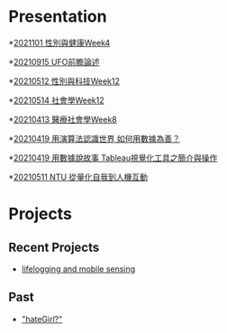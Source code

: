 # Presentation
*[2021101 性別與健康Week4](https://docs.google.com/presentation/d/e/2PACX-1vQmZMafJJxjyl5RPfQ2baxX7s4O18UHWH9yrX2MwcZwgHdiZmlZUdJAET-hBb1kFkdtb785DsMLuTO5/pub?start=false&loop=false&delayms=3000)

*[20210915 UFO前瞻論述](https://docs.google.com/presentation/d/e/2PACX-1vQBl9fc2ssYxslJf6ijfAAsaf7MMgYdtVea9DGKxPtA4Wbewg754o3LPkUvQhq9yeWBgUoWU90qvPGk/pub?start=false&loop=false&delayms=3000)

*[20210512 性別與科技Week12 ]()

*[20210514 社會學Week12]()

*[20210413 醫療社會學Week8]()

*[20210419 用演算法認識世界 如何用數據為善？]()

*[20210419 用數據說故事 Tableau視覺化工具之簡介與操作]()

*[20210511 NTU 從量化自我到人機互動]()

# Projects

## Recent Projects
* [lifelogging and mobile sensing]()

## Past
* ["hateGirl?"]()

